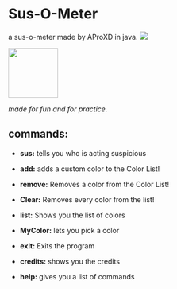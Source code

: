 # Sus-O-Meter
a sus-o-meter made by AProXD in java.
![](images/susometer.png)

<img src = "images/susometer.png" width = "100">

_made for fun and for practice._

## commands:
- **sus:** tells you who is acting suspicious

- **add:** adds a custom color to the Color List!

- **remove:** Removes a color from the Color List!

- **Clear:** Removes every color from the list!

- **list:** Shows you the list of colors

- **MyColor:** lets you pick a color

- **exit:** Exits the program

- **credits:** shows you the credits

- **help:** gives you a list of commands
